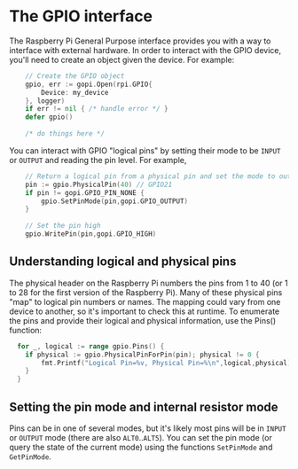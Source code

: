 
# The GPIO interface

The Raspberry Pi General Purpose interface provides you with a way to interface
with external hardware. In order to interact with the GPIO device, you'll need
to create an object given the device. For example:

```go
	// Create the GPIO object
    gpio, err := gopi.Open(rpi.GPIO{
		Device: my_device
	}, logger)
	if err != nil { /* handle error */ }
	defer gpio()
	
	/* do things here */
```

You can interact with GPIO "logical pins" by setting their mode to be `INPUT`
or `OUTPUT` and reading the pin level. For example,

```go
	// Return a logical pin from a physical pin and set the mode to output
	pin := gpio.PhysicalPin(40) // GPIO21
	if pin != gopi.GPIO_PIN_NONE {
		gpio.SetPinMode(pin,gopi.GPIO_OUTPUT)
	}
	
	// Set the pin high
	gpio.WritePin(pin,gopi.GPIO_HIGH)
```

## Understanding logical and physical pins

The physical header on the Raspberry Pi numbers the pins from 1 to 40 (or
1 to 28 for the first version of the Raspberry Pi). Many of these physical
pins "map" to logical pin numbers or names. The mapping could vary from one
device to another, so it's important to check this at runtime. To enumerate
the pins and provide their logical and physical information, use the Pins()
function:

```go
  for _, logical := range gpio.Pins() {
	if physical := gpio.PhysicalPinForPin(pin); physical != 0 {
		fmt.Printf("Logical Pin=%v, Physical Pin=%\n",logical,physical)
	}
  }
```

## Setting the pin mode and internal resistor mode

Pins can be in one of several modes, but it's likely most pins will be in
`INPUT` or `OUTPUT` mode (there are also `ALT0`..`ALT5`). You can set the
pin mode (or query the state of the current mode) using the functions
`SetPinMode` and `GetPinMode`.




